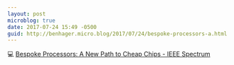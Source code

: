 ```yaml
---
layout: post
microblog: true
date: 2017-07-24 15:49 -0500
guid: http://benhager.micro.blog/2017/07/24/bespoke-processors-a.html
---
```

💻 [Bespoke Processors: A New Path to Cheap Chips - IEEE Spectrum](http://spectrum.ieee.org/semiconductors/design/bespoke-processors-a-new-path-to-cheap-chips)
